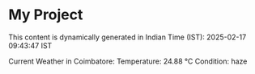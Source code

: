 # My Project

This content is dynamically generated in Indian Time (IST): 2025-02-17 09:43:47 IST


Current Weather in Coimbatore:
Temperature: 24.88 °C
Condition: haze
